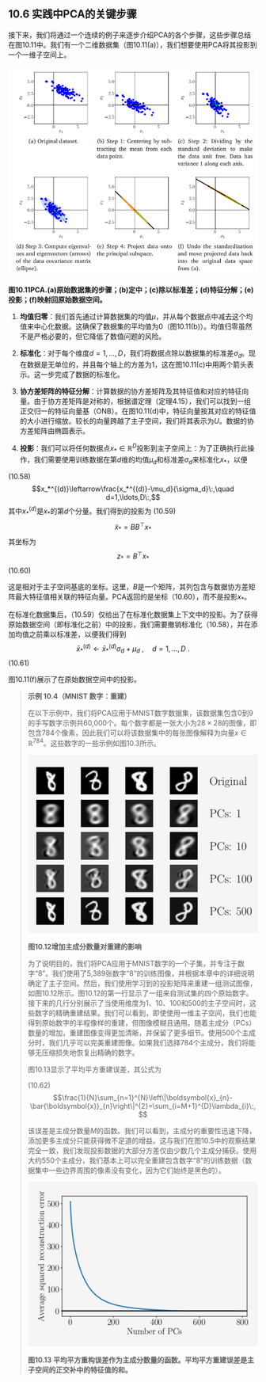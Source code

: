 ## 10.6 实践中PCA的关键步骤

接下来，我们将通过一个连续的例子来逐步介绍PCA的各个步骤，这些步骤总结在图10.11中。我们有一个二维数据集（图10.11(a)），我们想要使用PCA将其投影到一个一维子空间上。

![1723957718330](../attachments/10.11.png)

**图10.11PCA.(a)原始数据集的步骤；(b)定中；(c)除以标准差；(d)特征分解；(e)投影；(f)映射回原始数据空间。**

1. **均值归零**：我们首先通过计算数据集的均值$\mu$，并从每个数据点中减去这个均值来中心化数据。这确保了数据集的平均值为0（图10.11(b)）。均值归零虽然不是严格必要的，但它降低了数值问题的风险。

2. **标准化**：对于每个维度$d=1,\ldots,D$，我们将数据点除以数据集的标准差$\sigma_d$。现在数据是无单位的，并且每个轴上的方差为1，这在图10.11(c)中用两个箭头表示。这一步完成了数据的标准化。

3. **协方差矩阵的特征分解**：计算数据的协方差矩阵及其特征值和对应的特征向量。由于协方差矩阵是对称的，根据谱定理（定理4.15），我们可以找到一组正交归一的特征向量基（ONB）。在图10.11(d)中，特征向量按其对应的特征值的大小进行缩放。较长的向量跨越了主子空间，我们将其表示为$U$。数据的协方差矩阵由椭圆表示。

4. **投影**：我们可以将任何数据点$x_*\in\mathbb{R}^D$投影到主子空间上：为了正确执行此操作，我们需要使用训练数据在第$d$维的均值$\mu_d$和标准差$\sigma_d$来标准化$x_*$，以便

(10.58)
$$x_*^{(d)}\leftarrow\frac{x_*^{(d)}-\mu_d}{\sigma_d}\:,\quad d=1,\ldots,D\:,$$
其中$x_*^{(d)}$是$x_*$的第$d$个分量。我们得到的投影为
(10.59)
$$\tilde{x}_*=BB^\top x_*$$
其坐标为
$$z_*=B^\top x_*$$
(10.60)

这是相对于主子空间基底的坐标。这里，$B$是一个矩阵，其列包含与数据协方差矩阵最大特征值相关联的特征向量。PCA返回的是坐标（10.60），而不是投影$x_*$。

在标准化数据集后，（10.59）仅给出了在标准化数据集上下文中的投影。为了获得原始数据空间（即标准化之前）中的投影，我们需要撤销标准化（10.58），并在添加均值之前乘以标准差，以便我们得到
$$\bar{x}_{*}^{(d)}\leftarrow\bar{x}_{*}^{(d)}\sigma_{d}+\mu_{d}\:,\quad d=1,\ldots,D\:.$$
(10.61)

图10.11(f)展示了在原始数据空间中的投影。

> **示例 10.4（MNIST 数字：重建）**
>
> 在以下示例中，我们将PCA应用于MNIST数字数据集，该数据集包含0到9的手写数字示例共60,000个。每个数字都是一张大小为$28\times28$的图像，即包含784个像素，因此我们可以将该数据集中的每张图像解释为向量$x\in\mathbb{R}^{784}$。这些数字的一些示例如图10.3所示。
>
> ![1723957907397](../attachments/10.12.png)
>
> **图10.12增加主成分数量对重建的影响**
>
> 为了说明目的，我们将PCA应用于MNIST数字的一个子集，并专注于数字“8”。我们使用了5,389张数字“8”的训练图像，并根据本章中的详细说明确定了主子空间。然后，我们使用学习到的投影矩阵来重建一组测试图像，如图10.12所示。图10.12的第一行显示了一组来自测试集的四个原始数字。接下来的几行分别展示了当使用维度为1、10、100和500的主子空间时，这些数字的精确重建结果。我们可以看到，即使使用一维主子空间，我们也能得到原始数字的半程像样的重建，但图像模糊且通用。随着主成分（PCs）数量的增加，重建图像变得更加清晰，并保留了更多细节。使用500个主成分时，我们几乎可以完美重建图像。如果我们选择784个主成分，我们将能够无压缩损失地恢复出精确的数字。
>
> 图10.13显示了平均平方重建误差，其公式为
>
> (10.62)
> $$\frac{1}{N}\sum_{n=1}^{N}\left\|\boldsymbol{x}_{n}-\bar{\boldsymbol{x}}_{n}\right\|^{2}=\sum_{i=M+1}^{D}\lambda_{i}\:,$$
>
> 该误差是主成分数量$M$的函数。我们可以看到，主成分的重要性迅速下降，添加更多主成分只能获得微不足道的增益。这与我们在图10.5中的观察结果完全一致，我们发现投影数据的大部分方差仅由少数几个主成分捕获。使用大约550个主成分，我们基本上可以完全重建包含数字“8”的训练数据（数据集中一些边界周围的像素没有变化，因为它们始终是黑色的）。
>
> ![1723957942916](../attachments/10.13.png)
>
> **图10.13 平均平方重构误差作为主成分数量的函数。平均平方重建误差是主子空间的正交补中的特征值的和。**

